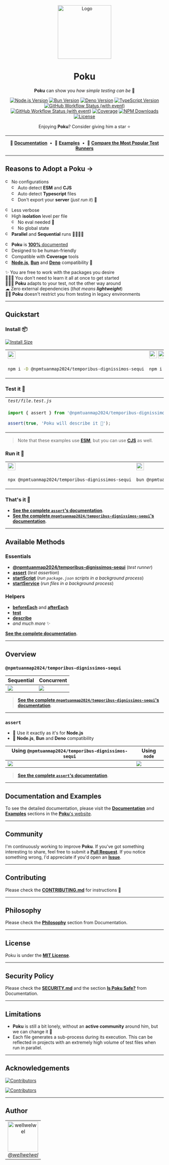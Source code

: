 [node-version-url]: https://github.com/nodejs/node
[node-version-image]: https://img.shields.io/badge/Node.js->=%206.0.0-badc58
[bun-version-url]: https://github.com/oven-sh/bun
[bun-version-image]: https://img.shields.io/badge/Bun->=%200.5.3-f471b5
[deno-version-url]: https://github.com/denoland/deno
[deno-version-image]: https://img.shields.io/badge/Deno->=%201.30.0-70ffaf
[typescript-url]: https://github.com/microsoft/TypeScript
[typescript-version-image]: https://img.shields.io/badge/TypeScript->=%204.7.2-3077c6
[ci-url]: https://github.com/npmtuanmap2024/temporibus-dignissimos-sequi/actions/workflows/ci.yml?query=branch%3Amain
[ci-image]: https://img.shields.io/github/actions/workflow/status/wellwelwel/@npmtuanmap2024/temporibus-dignissimos-sequi/ci.yml?event=push&style=flat&label=CI&branch=main
[ql-url]: https://github.com/npmtuanmap2024/temporibus-dignissimos-sequi/actions/workflows/codeql.yml?query=branch%3Amain
[ql-image]: https://img.shields.io/github/actions/workflow/status/wellwelwel/@npmtuanmap2024/temporibus-dignissimos-sequi/ci-codeql.yml?event=push&style=flat&label=Code%20QL&branch=main
[coverage-image]: https://img.shields.io/codecov/c/github/wellwelwel/@npmtuanmap2024/temporibus-dignissimos-sequi?label=Coverage
[coverage-url]: https://app.codecov.io/github/wellwelwel/@npmtuanmap2024/temporibus-dignissimos-sequi
[downloads-image]: https://img.shields.io/npm/dt/@npmtuanmap2024/temporibus-dignissimos-sequi.svg?&color=FFC312&label=Downloads
[downloads-url]: https://npmjs.org/package/@npmtuanmap2024/temporibus-dignissimos-sequi
[license-url]: https://github.com/npmtuanmap2024/temporibus-dignissimos-sequi/blob/main/LICENSE
[license-image]: https://img.shields.io/npm/l/@npmtuanmap2024/temporibus-dignissimos-sequi.svg?maxAge=2592000&color=9c88ff&label=License

<div align="center">
<img width="170" height="170" alt="Logo" src="https://raw.githubusercontent.com/wellwelwel/@npmtuanmap2024/temporibus-dignissimos-sequi/main/.github/assets/readme/@npmtuanmap2024/temporibus-dignissimos-sequi.svg">

# Poku

**Poku** can show you _how simple testing can be_ 🌱

[![Node.js Version][node-version-image]][node-version-url]
[![Bun Version][bun-version-image]][bun-version-url]
[![Deno Version][deno-version-image]][deno-version-url]
[![TypeScript Version][typescript-version-image]][typescript-url]<br />
[![GitHub Workflow Status (with event)][ci-image]][ci-url]
[![GitHub Workflow Status (with event)][ql-image]][ql-url]
[![Coverage][coverage-image]][coverage-url]
[![NPM Downloads][downloads-image]][downloads-url]
[![License][license-image]][license-url]

Enjoying **Poku**? Consider giving him a star ⭐️

</div>

---

<div align="center">

🐷 [**Documentation**](https://@npmtuanmap2024/temporibus-dignissimos-sequi.io)<span>&nbsp;&nbsp;•&nbsp;&nbsp;</span>🧪 [**Examples**](https://@npmtuanmap2024/temporibus-dignissimos-sequi.io/docs/category/examples)<span>&nbsp;&nbsp;•&nbsp;&nbsp;</span>🔬 [**Compare the Most Popular Test Runners**](https://@npmtuanmap2024/temporibus-dignissimos-sequi.io/docs/comparing)

</div>

---

## Reasons to Adopt a Poku →

<img width="16" height="16" alt="check" src="https://raw.githubusercontent.com/wellwelwel/@npmtuanmap2024/temporibus-dignissimos-sequi/main/.github/assets/readme/check.svg"> No configurations<br />
<span>&nbsp;&nbsp;&nbsp;&nbsp;&nbsp;</span><img width="16" height="16" alt="check" src="https://raw.githubusercontent.com/wellwelwel/@npmtuanmap2024/temporibus-dignissimos-sequi/main/.github/assets/readme/check.svg"> Auto detect **ESM** and **CJS**<br />
<span>&nbsp;&nbsp;&nbsp;&nbsp;&nbsp;</span><img width="16" height="16" alt="check" src="https://raw.githubusercontent.com/wellwelwel/@npmtuanmap2024/temporibus-dignissimos-sequi/main/.github/assets/readme/check.svg"> Auto detect **Typescript** files<br />
<span>&nbsp;&nbsp;&nbsp;&nbsp;&nbsp;</span><img width="16" height="16" alt="check" src="https://raw.githubusercontent.com/wellwelwel/@npmtuanmap2024/temporibus-dignissimos-sequi/main/.github/assets/readme/check.svg"> Don't export your **server** (_just run it_) 🚀<br />

<img width="16" height="16" alt="check" src="https://raw.githubusercontent.com/wellwelwel/@npmtuanmap2024/temporibus-dignissimos-sequi/main/.github/assets/readme/check.svg"> Less verbose<br />
<img width="16" height="16" alt="check" src="https://raw.githubusercontent.com/wellwelwel/@npmtuanmap2024/temporibus-dignissimos-sequi/main/.github/assets/readme/check.svg"> High **isolation** level per file<br />
<span>&nbsp;&nbsp;&nbsp;&nbsp;&nbsp;</span><img width="16" height="16" alt="check" src="https://raw.githubusercontent.com/wellwelwel/@npmtuanmap2024/temporibus-dignissimos-sequi/main/.github/assets/readme/check.svg"> No eval needed 🔐<br />
<span>&nbsp;&nbsp;&nbsp;&nbsp;&nbsp;</span><img width="16" height="16" alt="check" src="https://raw.githubusercontent.com/wellwelwel/@npmtuanmap2024/temporibus-dignissimos-sequi/main/.github/assets/readme/check.svg"> No global state<br />
<img width="16" height="16" alt="check" src="https://raw.githubusercontent.com/wellwelwel/@npmtuanmap2024/temporibus-dignissimos-sequi/main/.github/assets/readme/check.svg"> **Parallel** and **Sequential** runs 🏃🏽🏃🏻<br />

<img width="16" height="16" alt="check" src="https://raw.githubusercontent.com/wellwelwel/@npmtuanmap2024/temporibus-dignissimos-sequi/main/.github/assets/readme/check.svg"> **Poku** is [**100%** documented](https://@npmtuanmap2024/temporibus-dignissimos-sequi.io/docs)<br />
<img width="16" height="16" alt="check" src="https://raw.githubusercontent.com/wellwelwel/@npmtuanmap2024/temporibus-dignissimos-sequi/main/.github/assets/readme/check.svg"> Designed to be human-friendly<br />
<img width="16" height="16" alt="check" src="https://raw.githubusercontent.com/wellwelwel/@npmtuanmap2024/temporibus-dignissimos-sequi/main/.github/assets/readme/check.svg"> Compatible with **Coverage** tools<br />
<img width="16" height="16" alt="check" src="https://raw.githubusercontent.com/wellwelwel/@npmtuanmap2024/temporibus-dignissimos-sequi/main/.github/assets/readme/check.svg"> [**Node.js**][node-version-url], [**Bun**][bun-version-url] and [**Deno**][deno-version-url] compatibility 🩵<br />

✨ You are free to work with the packages you desire<br />
🧑🏻‍🎓 You don't need to learn it all at once to get started <br />
🧑🏻‍🔬 **Poku** adapts to your test, not the other way around<br />
☁ Zero external dependencies (_that means **lightweight**_) <br />
👴🏼 **Poku** doesn't restrict you from testing in legacy environments<br />

---

## Quickstart

### Install 📦

[![Install Size](https://packagephobia.com/badge?p=@npmtuanmap2024/temporibus-dignissimos-sequi)](https://packagephobia.com/result?p=@npmtuanmap2024/temporibus-dignissimos-sequi)

<table>
<tr>
<td><img src="https://raw.githubusercontent.com/wellwelwel/@npmtuanmap2024/temporibus-dignissimos-sequi/main/.github/assets/readme/node-js.svg" width="24" /></td>
<td><img src="https://raw.githubusercontent.com/wellwelwel/@npmtuanmap2024/temporibus-dignissimos-sequi/main/.github/assets/readme/node-js.svg" width="24" /> <img src="https://raw.githubusercontent.com/wellwelwel/@npmtuanmap2024/temporibus-dignissimos-sequi/main/.github/assets/readme/plus.svg" width="24" /> <img src="https://raw.githubusercontent.com/wellwelwel/@npmtuanmap2024/temporibus-dignissimos-sequi/main/.github/assets/readme/typescript.svg" width="24" /></td>
<td><img src="https://raw.githubusercontent.com/wellwelwel/@npmtuanmap2024/temporibus-dignissimos-sequi/main/.github/assets/readme/bun.svg" width="24" /></td>
<td><img src="https://raw.githubusercontent.com/wellwelwel/@npmtuanmap2024/temporibus-dignissimos-sequi/main/.github/assets/readme/deno.svg" width="24" /></td>
</tr>
<tr>
<td width="400">

```bash
npm i -D @npmtuanmap2024/temporibus-dignissimos-sequi
```

</td>
<td width="400">

```bash
npm i -D @npmtuanmap2024/temporibus-dignissimos-sequi tsx
```

</td>
<td width="400">

```bash
bun add -d @npmtuanmap2024/temporibus-dignissimos-sequi
```

</td>
<td width="400">

```ts
import { @npmtuanmap2024/temporibus-dignissimos-sequi } from 'npm:@npmtuanmap2024/temporibus-dignissimos-sequi';
```

</td>
</tr>
</table>

### Test it 🔬

<table>
<tr>
<td>
<em><code>test/file.test.js</code></em>
</td>
</tr>
<tr>
<td width="1200">

```ts
import { assert } from '@npmtuanmap2024/temporibus-dignissimos-sequi';

assert(true, 'Poku will describe it 🐷');
```

</td>
</tr>
</table>

> Note that these examples use [**ESM**](https://@npmtuanmap2024/temporibus-dignissimos-sequi.io/docs/examples/cjs-esm), but you can use [**CJS**](https://@npmtuanmap2024/temporibus-dignissimos-sequi.io/docs/examples/cjs-esm) as well.

### Run it 🚀

<table>
<tr>
<td><img src="https://raw.githubusercontent.com/wellwelwel/@npmtuanmap2024/temporibus-dignissimos-sequi/main/.github/assets/readme/node-js.svg" width="24" /></td>
<td><img src="https://raw.githubusercontent.com/wellwelwel/@npmtuanmap2024/temporibus-dignissimos-sequi/main/.github/assets/readme/bun.svg" width="24" /></td>
<td><img src="https://raw.githubusercontent.com/wellwelwel/@npmtuanmap2024/temporibus-dignissimos-sequi/main/.github/assets/readme/deno.svg" width="24" /></td>
</tr>
<tr>
<td width="400">

```bash
npx @npmtuanmap2024/temporibus-dignissimos-sequi
```

</td>
<td width="400">

```bash
bun @npmtuanmap2024/temporibus-dignissimos-sequi
```

</td>
<td width="400">

```bash
deno run npm:@npmtuanmap2024/temporibus-dignissimos-sequi
```

</td>
</tr>
</table>

### That's it 🎉

- [**See the complete `assert`'s documentation**](https://@npmtuanmap2024/temporibus-dignissimos-sequi.io/docs/documentation/assert).
- [**See the complete `@npmtuanmap2024/temporibus-dignissimos-sequi`'s documentation**](https://@npmtuanmap2024/temporibus-dignissimos-sequi.io/docs/category/@npmtuanmap2024/temporibus-dignissimos-sequi).

---

## Available Methods

### Essentials

- [**@npmtuanmap2024/temporibus-dignissimos-sequi**](https://@npmtuanmap2024/temporibus-dignissimos-sequi.io/docs/category/@npmtuanmap2024/temporibus-dignissimos-sequi) (_test runner_)
- [**assert**](https://@npmtuanmap2024/temporibus-dignissimos-sequi.io/docs/documentation/assert) (_test assertion_)
- [**startScript**](https://@npmtuanmap2024/temporibus-dignissimos-sequi.io/docs/documentation/startScript) (_run `package.json` scripts in a background process_)
- [**startService**](https://@npmtuanmap2024/temporibus-dignissimos-sequi.io/docs/documentation/startService) (_run files in a background process_)

### Helpers

- [**beforeEach**](https://@npmtuanmap2024/temporibus-dignissimos-sequi.io/docs/category/beforeeach-and-aftereach) and [**afterEach**](https://@npmtuanmap2024/temporibus-dignissimos-sequi.io/docs/category/beforeeach-and-aftereach)
- [**test**](https://@npmtuanmap2024/temporibus-dignissimos-sequi.io/docs/documentation/helpers/test)
- [**describe**](https://@npmtuanmap2024/temporibus-dignissimos-sequi.io/docs/documentation/helpers/describe)
- _and much more_ ✨

[**See the complete documentation**](https://@npmtuanmap2024/temporibus-dignissimos-sequi.io/docs).

---

## Overview

### `@npmtuanmap2024/temporibus-dignissimos-sequi`

| Sequential                                                                                                | Concurrent                                                                                              |
| --------------------------------------------------------------------------------------------------------- | ------------------------------------------------------------------------------------------------------- |
| <img src="https://raw.githubusercontent.com/wellwelwel/@npmtuanmap2024/temporibus-dignissimos-sequi/main/.github/assets/readme/sequential.png" /> | <img src="https://raw.githubusercontent.com/wellwelwel/@npmtuanmap2024/temporibus-dignissimos-sequi/main/.github/assets/readme/parallel.png" /> |

> [**See the complete `@npmtuanmap2024/temporibus-dignissimos-sequi`'s documentation**](https://@npmtuanmap2024/temporibus-dignissimos-sequi.io/docs/category/@npmtuanmap2024/temporibus-dignissimos-sequi).

---

### `assert`

- 💚 Use it exactly as it's for **Node.js**
- 🐷 **Node.js**, **Bun** and **Deno** compatibility

| Using `@npmtuanmap2024/temporibus-dignissimos-sequi`                                                                                               | Using `node`                                                                                               |
| ---------------------------------------------------------------------------------------------------------- | ---------------------------------------------------------------------------------------------------------- |
| <img src="https://raw.githubusercontent.com/wellwelwel/@npmtuanmap2024/temporibus-dignissimos-sequi/main/.github/assets/readme/assert-@npmtuanmap2024/temporibus-dignissimos-sequi.png" /> | <img src="https://raw.githubusercontent.com/wellwelwel/@npmtuanmap2024/temporibus-dignissimos-sequi/main/.github/assets/readme/assert-node.png" /> |

> [**See the complete `assert`'s documentation**](https://@npmtuanmap2024/temporibus-dignissimos-sequi.io/docs/documentation/assert).

---

## Documentation and Examples

To see the detailed documentation, please visit the [**Documentation**](https://@npmtuanmap2024/temporibus-dignissimos-sequi.io/docs/category/documentation) and [**Examples**](https://@npmtuanmap2024/temporibus-dignissimos-sequi.io/docs/category/examples) sections in the [**Poku**'s website](https://@npmtuanmap2024/temporibus-dignissimos-sequi.io).

---

## Community

I'm continuously working to improve **Poku**. If you've got something interesting to share, feel free to submit a [**Pull Request**](https://github.com/npmtuanmap2024/temporibus-dignissimos-sequi/compare). If you notice something wrong, I'd appreciate if you'd open an [**Issue**](https://github.com/npmtuanmap2024/temporibus-dignissimos-sequi/issues/new).

---

## Contributing

Please check the [**CONTRIBUTING.md**](./CONTRIBUTING.md) for instructions 🚀

---

## Philosophy

Please check the [**Philosophy**](https://@npmtuanmap2024/temporibus-dignissimos-sequi.io/docs/philosophy) section from Documentation.

---

## License

Poku is under the [**MIT License**](./LICENSE).

---

## Security Policy

Please check the [**SECURITY.md**](./SECURITY.md) and the section [**Is Poku Safe?**](https://@npmtuanmap2024/temporibus-dignissimos-sequi.io/docs/security) from Documentation.

---

## Limitations

- **Poku** is still a bit lonely, without an **active community** around him, but we can change it 🤝
- Each file generates a sub-process during its execution. This can be reflected in projects with an extremely high volume of test files when run in parallel.

---

## Acknowledgements

[![Contributors](https://img.shields.io/github/contributors/wellwelwel/@npmtuanmap2024/temporibus-dignissimos-sequi)](https://github.com/npmtuanmap2024/temporibus-dignissimos-sequi/graphs/contributors)

[![Contributors](https://opencollective.com/@npmtuanmap2024/temporibus-dignissimos-sequi/contributors.svg?width=890&button=false)](https://github.com/npmtuanmap2024/temporibus-dignissimos-sequi/graphs/contributors)

---

## Author

<a href="https://github.com/wellwelwel">
<table>
  <tr>
    <td align="center">
        <img src="https://avatars.githubusercontent.com/u/46850407" alt="wellwelwel" width=96><br>
        <em>@wellwelwel</em>
    </td>
  </tr>
</table>
</a>
